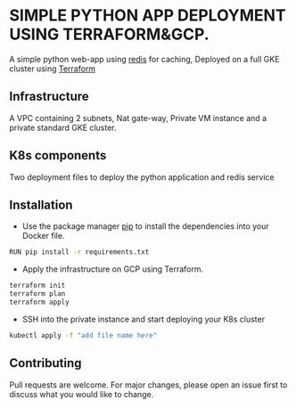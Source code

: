 # SIMPLE PYTHON APP DEPLOYMENT USING TERRAFORM&GCP.

A simple python web-app using [redis](https://redis.io/) for caching, Deployed on a full GKE cluster using [Terraform](https://www.terraform.io/)

## Infrastructure

A VPC containing 2 subnets, Nat gate-way, Private VM instance and a private standard GKE cluster.

## K8s components

Two deployment files to deploy the python application and redis service

## Installation

- Use the package manager [pip](https://pypi.org/project/pip/) to install the dependencies into your Docker file.

```bash
RUN pip install -r requirements.txt
```
- Apply the infrastructure on GCP using Terraform.

```bash
terraform init 
terraform plan
terraform apply
```

- SSH into the private instance and start deploying your K8s cluster

```bash
kubectl apply -f "add file name here"
```

## Contributing
Pull requests are welcome. For major changes, please open an issue first to discuss what you would like to change.
